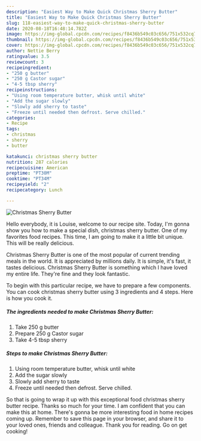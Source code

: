 ```yaml
---
description: "Easiest Way to Make Quick Christmas Sherry Butter"
title: "Easiest Way to Make Quick Christmas Sherry Butter"
slug: 118-easiest-way-to-make-quick-christmas-sherry-butter
date: 2020-08-18T16:48:14.782Z
image: https://img-global.cpcdn.com/recipes/f8436b549c03c656/751x532cq70/christmas-sherry-butter-recipe-main-photo.jpg
thumbnail: https://img-global.cpcdn.com/recipes/f8436b549c03c656/751x532cq70/christmas-sherry-butter-recipe-main-photo.jpg
cover: https://img-global.cpcdn.com/recipes/f8436b549c03c656/751x532cq70/christmas-sherry-butter-recipe-main-photo.jpg
author: Nettie Berry
ratingvalue: 3.5
reviewcount: 3
recipeingredient:
- "250 g butter"
- "250 g Castor sugar"
- "4-5 tbsp sherry"
recipeinstructions:
- "Using room temperature butter, whisk until white"
- "Add the sugar slowly"
- "Slowly add sherry to taste"
- "Freeze until needed then defrost. Serve chilled."
categories:
- Recipe
tags:
- christmas
- sherry
- butter

katakunci: christmas sherry butter 
nutrition: 287 calories
recipecuisine: American
preptime: "PT30M"
cooktime: "PT34M"
recipeyield: "2"
recipecategory: Lunch

---
```



![Christmas Sherry Butter](https://img-global.cpcdn.com/recipes/f8436b549c03c656/751x532cq70/christmas-sherry-butter-recipe-main-photo.jpg)

Hello everybody, it is Louise, welcome to our recipe site. Today, I'm gonna show you how to make a special dish, christmas sherry butter. One of my favorites food recipes. This time, I am going to make it a little bit unique. This will be really delicious.

Christmas Sherry Butter is one of the most popular of current trending meals in the world. It is appreciated by millions daily. It is simple, it's fast, it tastes delicious. Christmas Sherry Butter is something which I have loved my entire life. They're fine and they look fantastic.




To begin with this particular recipe, we have to prepare a few components. You can cook christmas sherry butter using 3 ingredients and 4 steps. Here is how you cook it.

<!--inarticleads1-->

##### The ingredients needed to make Christmas Sherry Butter:

1. Take 250 g butter
1. Prepare 250 g Castor sugar
1. Take 4-5 tbsp sherry




<!--inarticleads2-->

##### Steps to make Christmas Sherry Butter:

1. Using room temperature butter, whisk until white
1. Add the sugar slowly
1. Slowly add sherry to taste
1. Freeze until needed then defrost. Serve chilled.




So that is going to wrap it up with this exceptional food christmas sherry butter recipe. Thanks so much for your time. I am confident that you can make this at home. There's gonna be more interesting food in home recipes coming up. Remember to save this page in your browser, and share it to your loved ones, friends and colleague. Thank you for reading. Go on get cooking!
